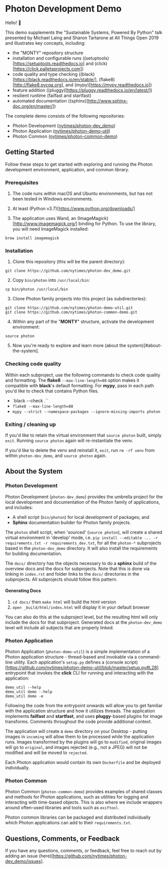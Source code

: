 # Photon Development Demo

Hello! 👋

This demo supplements the "Sustainable Systems, Powered By Python" talk presented by Michael Laing and Sharon Tartarone at All Things Open 2019 and illustrates key concepts, including:

* the "MONTY" repository structure
* installation and configurable runs ((setuptools)[https://setuptools.readthedocs.io] and (click)[https://click.palletsprojects.com])
* code quality and type checking ((black)[https://black.readthedocs.io/en/stable/], (flake8)[http://flake8.pycqa.org], and (mypy)[https://mypy.readthedocs.io])
* feature addition ((pluggy)[https://pluggy.readthedocs.io/en/latest/])
* resilient runtime (failfast and startfast)
* automated documentation ((sphinx)[http://www.sphinx-doc.org/en/master/])

The complete demo consists of the following repositories:

* Photon Development ([nytimes/photon-dev_demo](https://github.com/nytimes/photon-dev_demo))
* Photon Application ([nytimes/photon-demo-util](https://github.com/nytimes/photon-demo-util))
* Photon Common ([nytimes/photon-common-demo](https://github.com/nytimes/photon-common-demo))

## Getting Started

Follow these steps to get started with exploring and running the Photon development environment, application, and common library.

### Prerequisites

1. The code runs within macOS and Ubuntu environments, but has not been tested in Windows environments.

2. At least (Python v3.7)[https://www.python.org/downloads/]

3. The application uses Wand, an (ImageMagick)[http://www.imagemagick.org/] binding for Python. To use the library, you will need ImageMagick installed:

```
brew install imagemagick
```

### Installation

1. Clone this repository (this will be the parent directory):

```
git clone https://github.com/nytimes/photon-dev_demo.git
```

2. Copy `bin/photon` into `/usr/local/bin`:

```
cp bin/photon /usr/local/bin
```

3. Clone Photon family projects into this project (as subdirectories):

```
git clone https://github.com/nytimes/photon-demo-util.git
git clone https://github.com/nytimes/photon-common-demo.git
```

4. Within any part of the "**MONTY**" structure, activate the development environment:

```
source photon
```

5. Now you're ready to explore and learn more (about the system)[#about-the-system].

### Checking code quality

Within each subproject, use the following commands to check code quality and formatting. The **flake8** `--max-line-length=88` option makes it compatible with **black**'s default formatting. For **mypy**, pass in each path you'd like to check that contains Python files.

* `black --check .``
* `flake8 --max-line-length=88`
* `mypy --strict --namespace-packages --ignore-missing-imports photon`

### Exiting / cleaning up

If you'd like to retain the virtual environment that `source photon` built, simply `exit`. Running `source photon` again will re-instantiate the venv.

If you'd like to delete the venv and reinstall it, `exit`, run `rm -rf venv` from within `photon-dev_demo`, and `source photon` again.

## About the System

### Photon Development

Photon Development (`photon-dev_demo`) provides the umbrella project for the local development and documentation of the Photon family of applications, and includes:

* A shell script (`bin/photon`) for local development of packages; and
* **Sphinx** documentation builder for Photon family projects.

The `photon` shell script, when 'sourced' (`source photon`), will create a shared virtual environment in 'develop' mode, i.e. `pip install --editable ... -r requirements.txt -r requirements_dev.txt`, for all the `photon-*` subprojects based in the `photon-dev_demo` directory. It will also install the requirements for building documentation.

The `docs/` directory has the objects necessary to do a **sphinx** build of the overview docs and the docs for subprojects. Note that this is done via linking in `index.rst` and folder links to the `docs/` directories in the subprojects. All subprojects should follow this pattern.

#### Generating Docs

1. `cd docs/` then `make html` will build the html version
2. `open _build/html/index.html` will display it in your default browser

You can also do this at the subproject level, but the resulting html will only include the docs for that subproject. Generated docs at the `photon-dev_demo` level will include all subjects that are properly linked.

### Photon Application

Photon Application (`photon-demo-util`) is a simple implementation of a Photon application structure - thread-based and invokable via a command-line utility. Each application's `setup.py` defines a (console script)[https://github.com/nytimes/photon-demo-util/blob/master/setup.py#L28] entrypoint that invokes the **click** CLI for running and interacting with the application:

```
demo_util --help
demo_util demo --help
demo_util demo -e
```

Following the code from the entrypoint onwards will allow you to get familiar with the application structure and how it utilizes threads. The application implements **failfast** and **startfast**, and uses **pluggy**-based plugins for image transforms. Comments throughout the code provide additional context.

The application will create a `demo` directory on your Desktop - putting images in `incoming` will allow them to be processed while the application runs. Images transformed by the plugins will go to `modified`, original images will go to `original`, and images rejected (e.g., not a JPEG) will not be modified and will be moved to `rejected`.

Each Photon application would contain its own `Dockerfile` and be deployed individually.

### Photon Common

Photon Common (`photon-common-demo`) provides examples of shared classes and methods for Photon applications, such as utilities for logging and interacting with time-based objects. This is also where we include wrappers around often-used libraries and tools such as `exiftool`.

Photon common libraries can be packaged and distributed individually which Photon applications can add to their `requirements.txt`.

## Questions, Comments, or Feedback

If you have any questions, comments, or feedback, feel free to reach out by adding an issue (here)[https://github.com/nytimes/photon-dev_demo/issues].

